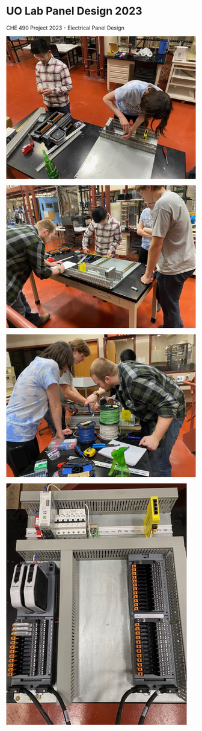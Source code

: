 # UO Lab Panel Design 2023

CHE 490 Project 2023 - Electrical Panel Design


![1](https://raw.githubusercontent.com/henthornlab/enclosure2023/main/1.jpeg)

![2](https://raw.githubusercontent.com/henthornlab/enclosure2023/main/2.jpeg)

![3](https://raw.githubusercontent.com/henthornlab/enclosure2023/main/3.jpeg)

![4](https://raw.githubusercontent.com/henthornlab/enclosure2023/main/4.jpeg)


